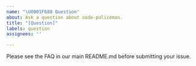 ```yaml
---
name: "\U0001F680 Question"
about: Ask a question about code-policeman.
title: "[Question]"
labels: question
assignees: ''

---
```


Please see the FAQ in our main README.md before submitting your issue.
